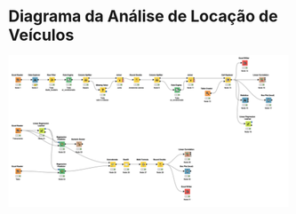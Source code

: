 # Diagrama da Análise de Locação de Veículos
![alt text](./img/AnaliseLocacaoVeiculos.png?raw=true)
